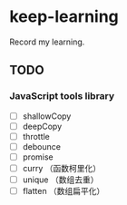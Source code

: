 # keep-learning
Record my learning.


## TODO

### JavaScript tools library

- [ ] shallowCopy
- [ ] deepCopy
- [ ] throttle
- [ ] debounce
- [ ] promise 
- [ ] curry （函数柯里化）
- [ ] unique （数组去重）
- [ ] flatten （数组扁平化）
